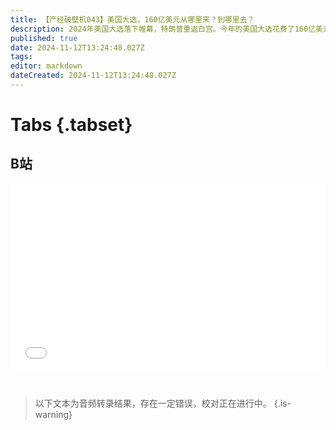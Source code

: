 ```yaml
---
title: 【产经破壁机043】美国大选，160亿美元从哪里来？到哪里去？
description: 2024年美国大选落下帷幕，特朗普重返白宫。今年的美国大选花费了160亿美元，让我们来盘点一下这些钱从哪来，又花到了哪去。【产经破壁机043】
published: true
date: 2024-11-12T13:24:48.027Z
tags: 
editor: markdown
dateCreated: 2024-11-12T13:24:48.027Z
---
```


# Tabs {.tabset}

## B站

<div style="position: relative; padding: 30% 45%;">
<iframe style="position: absolute; width: 100%; height: 100%; left: 0; top: 0;" src="//player.bilibili.com/player.html?&bvid=BV1zFm8YGE5v&page=1&as_wide=1&high_quality=1&danmaku=1&autoplay=0" scrolling="no" border="0" frameborder="no" framespacing="0" allowfullscreen="true"></iframe>
</div>


#

> 以下文本为音频转录结果，存在一定错误，校对正在进行中。
{.is-warning}

